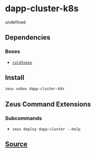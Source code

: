 
dapp-cluster-k8s
====================


undefined



## Dependencies
### Boxes
* [`coldtoken`](coldtoken.md)




## Install
```bash
zeus unbox dapp-cluster-k8s
```



## Zeus Command Extensions

### Subcommands
* ```zeus deploy dapp-cluster --help```






## [Source](https://github.com/liquidapps-io/zeus-sdk/tree/master/boxes/groups/dapp-network/dapp-cluster-k8s)